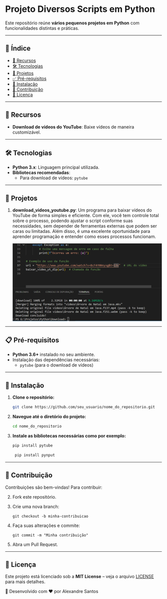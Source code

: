 # Projeto Diversos Scripts em Python

Este repositório reúne **vários pequenos projetos em Python** com funcionalidades distintas e práticas. 

---

## 📌 Índice
- [🚀 Recursos](#-recursos)
- [🛠 Tecnologias](#-tecnologias)
- [📂 Projetos](#-projetos)
- [✅ Pré-requisitos](#-pré-requisitos)
- [💾 Instalação](#-instalação)
- [🤝 Contribuição](#-contribuição)
- [📄 Licença](#-licença)
  
---

## 🚀 Recursos
- **Download de vídeos do YouTube**: Baixe vídeos de maneira customizável.

---

## 🛠 Tecnologias
- **Python 3.x**: Linguagem principal utilizada.
- **Bibliotecas recomendadas**:
  - Para download de vídeos: `pytube`

---

## 📂 Projetos

1. **download_videos_youtube.py**: Um programa para baixar vídeos do YouTube de forma simples e eficiente. Com ele, você tem controle total sobre o processo, podendo ajustar o script conforme suas necessidades, sem depender de ferramentas externas que podem ser caras ou limitadas. Além disso, é uma excelente oportunidade para aprender programação e entender como esses processos funcionam.

    <img src = "https://github.com/allesantos/allesantos/blob/main/imagens/python-pequenos-projetos/Captura%20de%20tela%202024-12-26%20121932.png">

---

## 📋 Pré-requisitos
- **Python 3.6+** instalado no seu ambiente.
- Instalação das dependências necessárias:
  - `pytube` (para o download de vídeos)

---

## 🔧 Instalação
1. **Clone o repositório:**
   ```bash
   git clone https://github.com/seu_usuario/nome_do_repositorio.git

2. **Navegue até o diretório do projeto:**
   ```bash
   cd nome_do_repositorio

3. **Instale as bibliotecas necessárias como por exemplo:**

     ```bash
     pip install pytube 
     ```
     
    ```bash
     pip install pynput
    ```
---

## 🤝 Contribuição
Contribuições são bem-vindas! Para contribuir:

2. Fork este repositório.
3. Crie uma nova branch:

    ```
    git checkout -b minha-contribuicao
    ```

4. Faça suas alterações e commite:

    ```
    git commit -m "Minha contribuição"
    ```

5. Abra um Pull Request.

---

## 📜 Licença
Este projeto está licenciado sob a **MIT License** – veja o arquivo [LICENSE](LICENSE) para mais detalhes.

📌 Desenvolvido com ❤️ por Alexandre Santos
